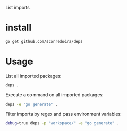 List imports

# install
```bash
go get github.com/scorredoira/deps
```

# Usage

List all imported packages:

```bash
deps .
```

Execute a command on all imported packages:

```bash
deps -e "go generate" .
```

Filter imports by regex and pass environment variables:

```bash
debug=true deps -p "workspace/" -e "go generate" .
```
